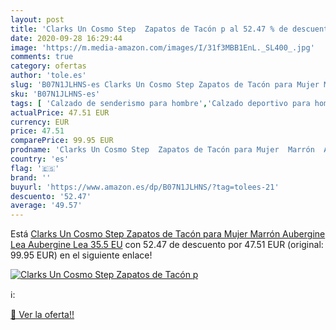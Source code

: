 ```yaml
---
layout: post
title: 'Clarks Un Cosmo Step  Zapatos de Tacón p al 52.47 % de descuento'
date: 2020-09-28 16:29:44
image: 'https://m.media-amazon.com/images/I/31f3MBB1EnL._SL400_.jpg'
comments: true
category: ofertas
author: 'tole.es'
slug: 'B07N1JLHNS-es Clarks Un Cosmo Step Zapatos de Tacón para Mujer Marrón...'
sku: 'B07N1JLHNS-es'
tags: [ 'Calzado de senderismo para hombre','Calzado deportivo para hombre','Chanclas y sandalias de piscina para hombre','Zapatillas de senderismo para hombre','Zapatillas y calzado deportivo para hombre','Zapatos','Zapatos para hombre','Zapatos y complementos','zapatos', ]
actualPrice: 47.51 EUR
currency: EUR
price: 47.51
comparePrice: 99.95 EUR
prodname: 'Clarks Un Cosmo Step  Zapatos de Tacón para Mujer  Marrón  Aubergine Lea Aubergine Lea   35.5 EU'
country: 'es'
flag: '🇪🇸'
brand: ''
buyurl: 'https://www.amazon.es/dp/B07N1JLHNS/?tag=tolees-21'
descuento: '52.47'
average: '49.57'
---
```


Está [Clarks Un Cosmo Step  Zapatos de Tacón para Mujer  Marrón  Aubergine Lea Aubergine Lea   35.5 EU](https://www.amazon.es/dp/B07N1JLHNS/?tag=tolees-21) con 52.47 de descuento por 47.51 EUR (original: 99.95 EUR) en el siguiente enlace!

[![Clarks Un Cosmo Step  Zapatos de Tacón p](https://m.media-amazon.com/images/I/31f3MBB1EnL._SL400_.jpg)](https://www.amazon.es/dp/B07N1JLHNS/?tag=tolees-21)

ℹ️:


[🛒 Ver la oferta!!](https://www.amazon.es/dp/B07N1JLHNS/?tag=tolees-21)

